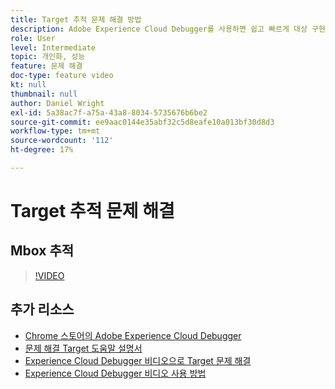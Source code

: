 ```yaml
---
title: Target 추적 문제 해결 방법
description: Adobe Experience Cloud Debugger를 사용하면 쉽고 빠르게 대상 구현을 이해할 수 있습니다. Experience Cloud을 인증하고 강력한 Target 추적 도구를 사용하여 방문자 프로필뿐만 아니라 활동 및 대상 자격을 검사하는 방법을 알아봅니다.
role: User
level: Intermediate
topic: 개인화, 성능
feature: 문제 해결
doc-type: feature video
kt: null
thumbnail: null
author: Daniel Wright
exl-id: 5a38ac7f-a75a-43a8-8034-5735676b6be2
source-git-commit: ee9aac0144e35abf32c5d8eafe10a013bf30d8d3
workflow-type: tm+mt
source-wordcount: '112'
ht-degree: 17%

---
```


# Target 추적 문제 해결

## Mbox 추적

>[!VIDEO](https://video.tv.adobe.com/v/23113/?quality=12)

## 추가 리소스

* [Chrome 스토어의 Adobe Experience Cloud Debugger](https://chrome.google.com/webstore/detail/adobe-experience-cloud-de/ocdmogmohccmeicdhlhhgepeaijenapj)
* [문제 해결 Target 도움말 설명서](https://docs.adobe.com/content/help/en/target/using/troubleshoot/troubleshooting-target.html)
* [Experience Cloud Debugger 비디오으로 Target 문제 해결](troubleshoot-with-the-experience-cloud-debugger.md)
* [Experience Cloud Debugger 비디오 사용 방법](https://docs.adobe.com/content/help/en/core-services-learn/tutorials/debugger/use-the-experience-cloud-debugger.html)

